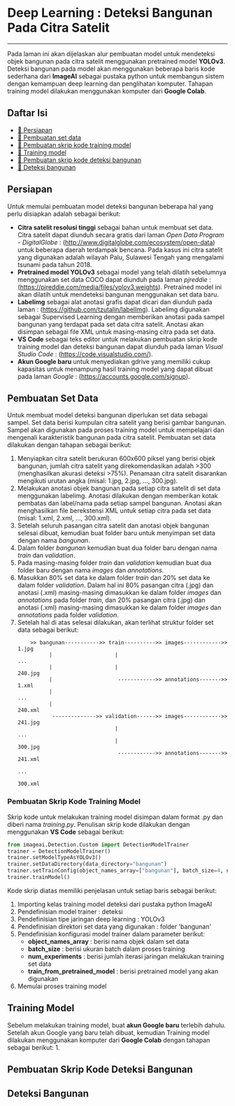 # Deep Learning : Deteksi Bangunan Pada Citra Satelit

---

Pada laman ini akan dijelaskan alur pembuatan model untuk mendeteksi objek bangunan pada citra satelit menggunakan pretrained model **YOLOv3**. Deteksi bangunan pada model akan menggunakan beberapa baris kode sederhana dari **ImageAI** sebagai pustaka python untuk membangun sistem dengan kemampuan deep learning dan penglihatan komputer. Tahapan training model dilakukan menggunakan komputer dari **Google Colab**. 

## Daftar Isi
- <a href="#persiapan" > :white_square_button: Persiapan</a>
- <a href="#pembuatansetdata" > :white_square_button: Pembuatan set data</a>
- <a href="#pembuatanskripkode1" > :white_square_button: Pembuatan skrip kode training model</a>
- <a href="#trainingmodel" > :white_square_button: Training model</a>
- <a href="#pembuatanskripkode2" > :white_square_button: Pembuatan skrip kode deteksi bangunan</a>
- <a href="#deteksibangunan" > :white_square_button: Deteksi bangunan</a>


## Persiapan
<div id="persiapan"></div>

Untuk memulai pembuatan model deteksi bangunan beberapa hal yang perlu disiapkan adalah sebagai berikut:
- **Citra satelit resolusi tinggi** sebagai bahan untuk membuat set data. Citra satelit dapat diunduh secara gratis dari laman *Open Data Program - DigitalGlobe* : (http://www.digitalglobe.com/ecosystem/open-data) untuk beberapa daerah terdampak bencana. Pada kasus ini citra satelit yang digunakan adalah wilayah Palu, Sulawesi Tengah yang mengalami tsunami pada tahun 2018.
- **Pretrained model YOLOv3** sebagai model yang telah dilatih sebelumnya menggunakan set data COCO dapat diunduh pada laman *pjreddie* : (https://pjreddie.com/media/files/yolov3.weights). Pretrained model ini akan dilatih untuk mendeteksi bangunan menggunakan set data baru.
- **Labelimg** sebagai alat anotasi grafis dapat dicari dan diunduh pada laman : (https://github.com/tzutalin/labelImg). Labelimg digunakan sebagai Supervised Learning dengan memberikan anotasi pada sampel bangunan yang terdapat pada set data citra satelit. Anotasi akan disimpan sebagai file XML untuk masing-masing citra pada set data.
- **VS Code** sebagai teks editor untuk melakukan pembuatan skrip kode training model dan deteksi bangunan dapat diunduh pada laman *Visual Studio Code* : (https://code.visualstudio.com/).
- **Akun Google baru** untuk menyediakan gdrive yang memiliki cukup kapasitas untuk menampung hasil training model yang dapat dibuat pada laman *Google* : (https://accounts.google.com/signup).


## Pembuatan Set Data
<div id="pembuatansetdata"></div>

Untuk membuat model deteksi bangunan diperlukan set data sebagai sampel. Set data berisi kumpulan citra satelit yang berisi gambar bangunan. Sampel akan digunakan pada proses training model untuk mempelajari dan mengenali karakteristik bangunan pada citra satelit. Pembuatan set data dilakukan dengan tahapan sebagai berikut:
1. Menyiapkan citra satelit berukuran 600x600 piksel yang berisi objek bangunan, jumlah citra satelit yang direkomendasikan adalah >300 (menghasilkan akurasi deteksi >75%). Penamaan citra satelit disarankan mengikuti urutan angka (misal: 1.jpg, 2.jpg, ..., 300.jpg). 
2. Melakukan anotasi objek bangunan pada setiap citra satelit di set data menggunakan labelimg. Anotasi dilakukan dengan memberikan kotak pembatas dan label/nama pada setiap sampel bangunan. Anotasi akan menghasilkan file berekstensi XML untuk setiap citra pada set data (misal: 1.xml, 2.xml, ..., 300.xml).
3. Setelah seluruh pasangan citra satelit dan anotasi objek bangunan selesai dibuat, kemudian buat folder baru untuk menyimpan set data dengan nama *bangunan*.
4. Dalam folder *bangunan* kemudian buat dua folder baru dengan nama *train* dan *validation*.
5. Pada masing-masing folder *train* dan *validation* kemudian buat dua folder baru dengan nama *images* dan *annotations*.
6. Masukkan 80% set data ke dalam folder *train* dan 20% set data ke dalam folder *validation*. Dalam hal ini 80% pasangan citra (.jpg) dan anotasi (.xml) masing-masing dimasukkan ke dalam folder *images* dan *annotations* pada folder *train*, dan 20% pasangan citra (.jpg) dan anotasi (.xml) masing-masing dimasukkan ke dalam folder *images* dan *annotations* pada folder *validation*.
6. Setelah hal di atas selesai dilakukan, akan terlihat struktur folder set data sebagai berikut:
   ```
       >> bangunan----------->> train---------->> images------------>> 1.jpg
             |                    |                                    ...
             |                    |                                    240.jpg
             |                     ------------>> annotations------->> 1.xml
             |                                                         ...
             |                                                         240.xml
              -------------->> validation------>> images------------>> 241.jpg
                                  |                                    ...
                                  |                                    300.jpg
                                   ------------>> annotations------->> 241.xml
                                                                       ...
                                                                       300.xml
   ```


### Pembuatan Skrip Kode Training Model
<div id="pembuatanskripkode1"></div>

Skrip kode untuk melakukan training model disimpan dalam format .py dan diberi nama *training.py*. Penulisan skrip kode dilakukan dengan menggunakan **VS Code** sebagai berikut:
```python
from imageai.Detection.Custom import DetectionModelTrainer
trainer = DetectionModelTrainer()
trainer.setModelTypeAsYOLOv3()
trainer.setDataDirectory(data_directory="bangunan")
trainer.setTrainConfig(object_names_array=["bangunan"], batch_size=4, num_experiments=100, train_from_pretrained_model="pretrained-yolov3.h5")
trainer.trainModel()
```

Kode skrip diatas memiliki penjelasan untuk setiap baris sebagai berikut:
1. Importing kelas training model deteksi dari pustaka python ImageAI
2. Pendefinisian model trainer : deteksi
3. Pendefinisian tipe jaringan deep learning : YOLOv3
4. Pendefinisian direktori set data yang digunakan : folder 'bangunan'
5. Pendefinisian konfigurasi model trainer dalam parameter berikut:
   - **object_names_array** : berisi nama objek dalam set data
   - **batch_size** : berisi ukuran batch dalam proses training
   - **num_experiments** : berisi jumlah iterasi jaringan melakukan training set data
   - **train_from_pretrained_model** : berisi pretrained model yang akan digunakan
6. Memulai proses training model

## Training Model
<div id="trainingmodel"></div>

Sebelum melakukan training model, buat **akun Google baru** terlebih dahulu. Setelah akun Google yang baru telah dibuat, kemudian 
Training model dilakukan menggunakan komputer dari **Google Colab** dengan tahapan sebagai berikut:
1. 


## Pembuatan Skrip Kode Deteksi Bangunan
<div id="pembuatanskripkode2"></div>



## Deteksi Bangunan
<div id="deteksibangunan"></div>

